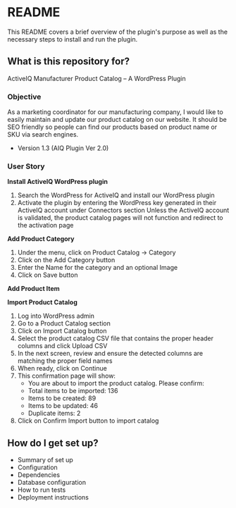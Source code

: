 # README #

This README covers a brief overview of the plugin's purpose as well as the necessary steps to install and run the plugin.

## What is this repository for? ##

ActiveIQ Manufacturer Product Catalog – A WordPress Plugin

### Objective ###

As a marketing coordinator for our manufacturing company, I would like to easily
maintain and update our product catalog on our website. It should be SEO friendly so
people can find our products based on product name or SKU via search engines.

* Version 1.3 (AIQ Plugin Ver 2.0)

### User Story ###

**Install ActiveIQ WordPress plugin**

1. Search the WordPress for ActiveIQ and install our WordPress plugin
2. Activate the plugin by entering the WordPress key generated in their ActiveIQ account under Connectors section Unless the ActiveIQ account is validated, the product catalog pages will not function and redirect to the activation page

**Add Product Category**

1. Under the menu, click on Product Catalog -> Category
2. Click on the Add Category button
3. Enter the Name for the category and an optional Image
4. Click on Save button

**Add Product Item**

**Import Product Catalog**

1. Log into WordPress admin
2. Go to a Product Catalog section
3. Click on Import Catalog button
4. Select the product catalog CSV file that contains the proper header columns and click Upload CSV
5. In the next screen, review and ensure the detected columns are matching the proper field names
6. When ready, click on Continue
7. This confirmation page will show:
    + You are about to import the product catalog. Please confirm:
    + Total items to be imported: 136
    + Items to be created: 89
    + Items to be updated: 46
    + Duplicate items: 2
8. Click on Confirm Import button to import catalog

## How do I get set up? ##

* Summary of set up
* Configuration
* Dependencies
* Database configuration
* How to run tests
* Deployment instructions